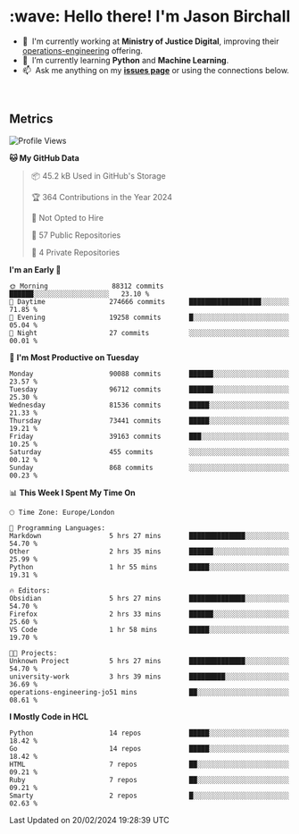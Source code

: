 <h1 align="left" id="jason-title">:wave: Hello there! I'm Jason Birchall</h1>

- :office: &nbsp;I'm currently working at **Ministry of Justice Digital**, improving their [operations-engineering](https://github.com/ministryofjustice/operations-engineering) offering.
- :seedling: &nbsp;I’m currently learning **Python** and **Machine Learning**.
- :mailbox: &nbsp;Ask me anything on my **[issues page]** or using the connections below.


<br>


<h2>Metrics</h2>

<!--START_SECTION:waka-->
![Profile Views](http://img.shields.io/badge/Profile%20Views-0-blue)

**🐱 My GitHub Data** 

> 📦 45.2 kB Used in GitHub's Storage 
 > 
> 🏆 364 Contributions in the Year 2024
 > 
> 🚫 Not Opted to Hire
 > 
> 📜 57 Public Repositories 
 > 
> 🔑 4 Private Repositories 
 > 
**I'm an Early 🐤** 

```text
🌞 Morning                88312 commits       ██████░░░░░░░░░░░░░░░░░░░   23.10 % 
🌆 Daytime                274666 commits      ██████████████████░░░░░░░   71.85 % 
🌃 Evening                19258 commits       █░░░░░░░░░░░░░░░░░░░░░░░░   05.04 % 
🌙 Night                  27 commits          ░░░░░░░░░░░░░░░░░░░░░░░░░   00.01 % 
```
📅 **I'm Most Productive on Tuesday** 

```text
Monday                   90088 commits       ██████░░░░░░░░░░░░░░░░░░░   23.57 % 
Tuesday                  96712 commits       ██████░░░░░░░░░░░░░░░░░░░   25.30 % 
Wednesday                81536 commits       █████░░░░░░░░░░░░░░░░░░░░   21.33 % 
Thursday                 73441 commits       █████░░░░░░░░░░░░░░░░░░░░   19.21 % 
Friday                   39163 commits       ███░░░░░░░░░░░░░░░░░░░░░░   10.25 % 
Saturday                 455 commits         ░░░░░░░░░░░░░░░░░░░░░░░░░   00.12 % 
Sunday                   868 commits         ░░░░░░░░░░░░░░░░░░░░░░░░░   00.23 % 
```


📊 **This Week I Spent My Time On** 

```text
🕑︎ Time Zone: Europe/London

💬 Programming Languages: 
Markdown                 5 hrs 27 mins       ██████████████░░░░░░░░░░░   54.70 % 
Other                    2 hrs 35 mins       ██████░░░░░░░░░░░░░░░░░░░   25.99 % 
Python                   1 hr 55 mins        █████░░░░░░░░░░░░░░░░░░░░   19.31 % 

🔥 Editors: 
Obsidian                 5 hrs 27 mins       ██████████████░░░░░░░░░░░   54.70 % 
Firefox                  2 hrs 33 mins       ██████░░░░░░░░░░░░░░░░░░░   25.60 % 
VS Code                  1 hr 58 mins        █████░░░░░░░░░░░░░░░░░░░░   19.70 % 

🐱‍💻 Projects: 
Unknown Project          5 hrs 27 mins       ██████████████░░░░░░░░░░░   54.70 % 
university-work          3 hrs 39 mins       █████████░░░░░░░░░░░░░░░░   36.69 % 
operations-engineering-jo51 mins             ██░░░░░░░░░░░░░░░░░░░░░░░   08.61 % 
```

**I Mostly Code in HCL** 

```text
Python                   14 repos            █████░░░░░░░░░░░░░░░░░░░░   18.42 % 
Go                       14 repos            █████░░░░░░░░░░░░░░░░░░░░   18.42 % 
HTML                     7 repos             ██░░░░░░░░░░░░░░░░░░░░░░░   09.21 % 
Ruby                     7 repos             ██░░░░░░░░░░░░░░░░░░░░░░░   09.21 % 
Smarty                   2 repos             █░░░░░░░░░░░░░░░░░░░░░░░░   02.63 % 
```




 Last Updated on 20/02/2024 19:28:39 UTC
<!--END_SECTION:waka-->

<!-- links -->

[issues page]: https://github.com/jasonBirchall/jasonBirchall/issues "jasonBirchall/issues"
